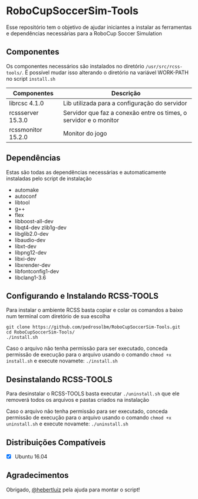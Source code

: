 # RoboCupSoccerSim-Tools
Esse repositório tem o objetivo de ajudar iniciantes a instalar as ferramentas e dependências necessárias para a RoboCup Soccer Simulation

Componentes
-----------
Os componentes necessários são instalados no diretório <code>/usr/src/rcss-tools/</code>. É possível mudar isso alterando o diretório na variável WORK-PATH no script <code>install.sh</code>

Componentes | Descrição
-----------|-----------
librcsc 4.1.0| Lib utilizada para a configuração do servidor
rcssserver 15.3.0 | Servidor que faz a conexão entre os times, o servidor e o monitor
rcssmonitor 15.2.0| Monitor do jogo

Dependências
------------
Estas são todas as dependências necessárias e automaticamente instaladas pelo script de instalação
* automake
* autoconf
* libtool
* g++
* flex
* libboost-all-dev
* libqt4-dev zlib1g-dev
* libglib2.0-dev
* libaudio-dev
* libxt-dev
* libpng12-dev
* libxi-dev
* libxrender-dev
* libfontconfig1-dev
* libclang1-3.6


Configurando e Instalando RCSS-TOOLS
------------------------------------
Para instalar o ambiente RCSS basta copiar e colar os comandos a baixo num terminal com diretório de sua escolha
<pre><code>git clone https://github.com/pedrosolbm/RoboCupSoccerSim-Tools.git
cd RoboCupSoccerSim-Tools/
./install.sh
</code></pre>

Caso o arquivo não tenha permissão para ser executado, conceda permissão de execução para o arquivo usando o comando <code>chmod +x install.sh</code> e execute novamete: <code>./install.sh</code>

Desinstalando RCSS-TOOLS
------------------------
Para desinstalar o RCSS-TOOLS basta executar <code>./uninstall.sh</code> que ele removerá todos os arquivos e pastas criados na instalação

Caso o arquivo não tenha permissão para ser executado, conceda permissão de execução para o arquivo usando o comando <code>chmod +x uninstall.sh</code> e execute novamete: <code>./uninstall.sh</code>

Distribuições Compatíveis
-------------------------
- [x] Ubuntu 16.04

Agradecimentos
--------------
Obrigado, [@hebertluiz](https://github.com/hebertluiz) pela ajuda para montar o script!
